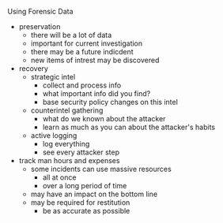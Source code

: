 Using Forensic Data

* preservation 
	* there will be a lot of data
	* important for current investigation 
	* there may be a future indicdent 
	* new items of intrest may be discovered 
* recovery 
	* strategic intel 
		* collect and process info 
		* what important info did you find?
		* base security policy changes on this intel
	* counterintel gathering 
		* what do we known about the attacker 
		* learn as much as you can about the attacker's habits 
	* active logging 
		* log everything 
		* see every attacker step
* track man hours and expenses 
	* some incidents can use massive resources 
		* all at once 
		* over a long period of time 
	* may have an impact on the bottom line 
	* may be required for restitution 
		* be as accurate as possible 